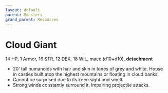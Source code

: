 ```yaml
---
layout: default
parent: Monsters
grand_parent: Resources
---
```


# Cloud Giant

14 HP, 1 Armor, 16 STR, 12 DEX, 18 WIL, mace (d10+d10), __detachment__

- 20’ tall humanoids with hair and skin in tones of grey and white. House in castles built atop the highest mountains or floating in cloud banks.
- Cannot be surprised due to its keen sight and smell.
- Strong winds constantly surround it, Impairing projectile attacks.
